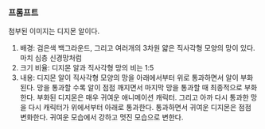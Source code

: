 ### 프롬프트
첨부된 이미지는 디지몬 알이다.

1. 배경: 검은색 백그라운드, 그리고 여러개의 3차원 얇은 직사각형 모양의 망이 있다. 마치 심층 신경망처럼
2. 크기 비율: 디지몬 알과 직사각형 망의 비는 1:5
3. 내용: 디지몬 알이 직사각형 모양의 망을 아래에서부터 위로 통과하면서 알이 부화된다. 망을 통과할 수록 알이 점점 깨지면서 마지막 망을 통과할 때 최종적으로 부화한다. 부화된 디지몬은 매우 귀여운 애니메이션 캐릭터. 그리고 아까 다시 통과한 망을 다시 캐릭터가 위에서부터 아래로 통과한다. 통과하면서 귀여운 디지몬은 점점 변화한다. 귀여운 모습에서 강하고 멋진 모습으로 변한다.
